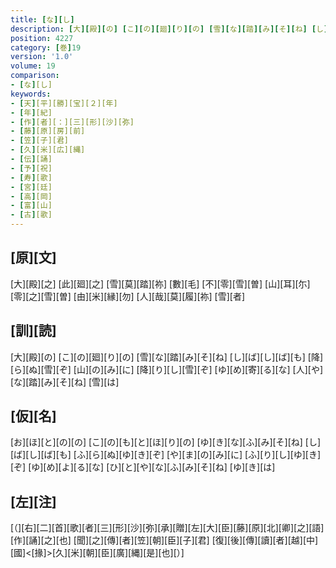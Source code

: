 ```yaml
---
title: [な][し]
description: [大][殿][の] [こ][の][廻][り][の] [雪][な][踏][み][そ][ね] [し][ば][し][ば][も] [降][ら][ぬ][雪][ぞ] [山][の][み][に] [降][り][し][雪][ぞ] [ゆ][め][寄][る][な] [人][や][な][踏][み][そ][ね] [雪][は]
position: 4227
category: [巻]19
version: '1.0'
volume: 19
comparison:
- [な][し]
keywords:
- [天][平][勝][宝][２][年]
- [年][紀]
- [作][者][：][三][形][沙][弥]
- [藤][原][房][前]
- [笠][子][君]
- [久][米][広][縄]
- [伝][誦]
- [予][祝]
- [寿][歌]
- [宮][廷]
- [高][岡]
- [富][山]
- [古][歌]
---
```


## [原][文]

[大][殿][之] [此][廻][之] [雪][莫][踏][祢] [數][毛] [不][零][雪][曽] [山][耳][尓] [零][之][雪][曽] [由][米][縁][勿] [人][哉][莫][履][祢] [雪][者]

## [訓][読]

[大][殿][の] [こ][の][廻][り][の] [雪][な][踏][み][そ][ね] [し][ば][し][ば][も] [降][ら][ぬ][雪][ぞ] [山][の][み][に] [降][り][し][雪][ぞ] [ゆ][め][寄][る][な] [人][や][な][踏][み][そ][ね] [雪][は]

## [仮][名]

[お][ほ][と][の][の] [こ][の][も][と][ほ][り][の] [ゆ][き][な][ふ][み][そ][ね] [し][ば][し][ば][も] [ふ][ら][ぬ][ゆ][き][ぞ] [や][ま][の][み][に] [ふ][り][し][ゆ][き][ぞ] [ゆ][め][よ][る][な] [ひ][と][や][な][ふ][み][そ][ね] [ゆ][き][は]

## [左][注]

[（][右][二][首][歌][者][三][形][沙][弥][承][贈][左][大][臣][藤][原][北][卿][之][語][作][誦][之][也] [聞][之][傳][者][笠][朝][臣][子][君] [復][後][傳][讀][者][越][中][國]<[掾]>[久][米][朝][臣][廣][縄][是][也][）]
